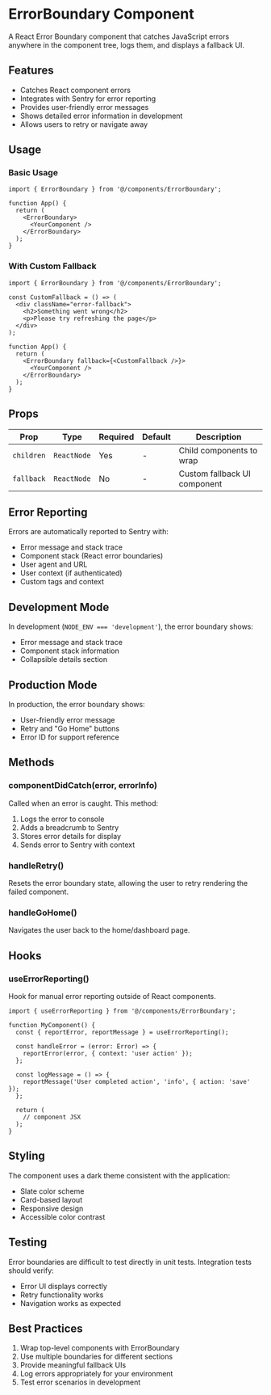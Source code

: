 # ErrorBoundary Component

A React Error Boundary component that catches JavaScript errors anywhere in the component tree, logs them, and displays a fallback UI.

## Features

- Catches React component errors
- Integrates with Sentry for error reporting
- Provides user-friendly error messages
- Shows detailed error information in development
- Allows users to retry or navigate away

## Usage

### Basic Usage

```tsx
import { ErrorBoundary } from '@/components/ErrorBoundary';

function App() {
  return (
    <ErrorBoundary>
      <YourComponent />
    </ErrorBoundary>
  );
}
```

### With Custom Fallback

```tsx
import { ErrorBoundary } from '@/components/ErrorBoundary';

const CustomFallback = () => (
  <div className="error-fallback">
    <h2>Something went wrong</h2>
    <p>Please try refreshing the page</p>
  </div>
);

function App() {
  return (
    <ErrorBoundary fallback={<CustomFallback />}>
      <YourComponent />
    </ErrorBoundary>
  );
}
```

## Props

| Prop | Type | Required | Default | Description |
|------|------|----------|---------|-------------|
| `children` | `ReactNode` | Yes | - | Child components to wrap |
| `fallback` | `ReactNode` | No | - | Custom fallback UI component |

## Error Reporting

Errors are automatically reported to Sentry with:
- Error message and stack trace
- Component stack (React error boundaries)
- User agent and URL
- User context (if authenticated)
- Custom tags and context

## Development Mode

In development (`NODE_ENV === 'development'`), the error boundary shows:
- Error message and stack trace
- Component stack information
- Collapsible details section

## Production Mode

In production, the error boundary shows:
- User-friendly error message
- Retry and "Go Home" buttons
- Error ID for support reference

## Methods

### componentDidCatch(error, errorInfo)

Called when an error is caught. This method:
1. Logs the error to console
2. Adds a breadcrumb to Sentry
3. Stores error details for display
4. Sends error to Sentry with context

### handleRetry()

Resets the error boundary state, allowing the user to retry rendering the failed component.

### handleGoHome()

Navigates the user back to the home/dashboard page.

## Hooks

### useErrorReporting()

Hook for manual error reporting outside of React components.

```tsx
import { useErrorReporting } from '@/components/ErrorBoundary';

function MyComponent() {
  const { reportError, reportMessage } = useErrorReporting();

  const handleError = (error: Error) => {
    reportError(error, { context: 'user action' });
  };

  const logMessage = () => {
    reportMessage('User completed action', 'info', { action: 'save' });
  };

  return (
    // component JSX
  );
}
```

## Styling

The component uses a dark theme consistent with the application:
- Slate color scheme
- Card-based layout
- Responsive design
- Accessible color contrast

## Testing

Error boundaries are difficult to test directly in unit tests. Integration tests should verify:
- Error UI displays correctly
- Retry functionality works
- Navigation works as expected

## Best Practices

1. Wrap top-level components with ErrorBoundary
2. Use multiple boundaries for different sections
3. Provide meaningful fallback UIs
4. Log errors appropriately for your environment
5. Test error scenarios in development
